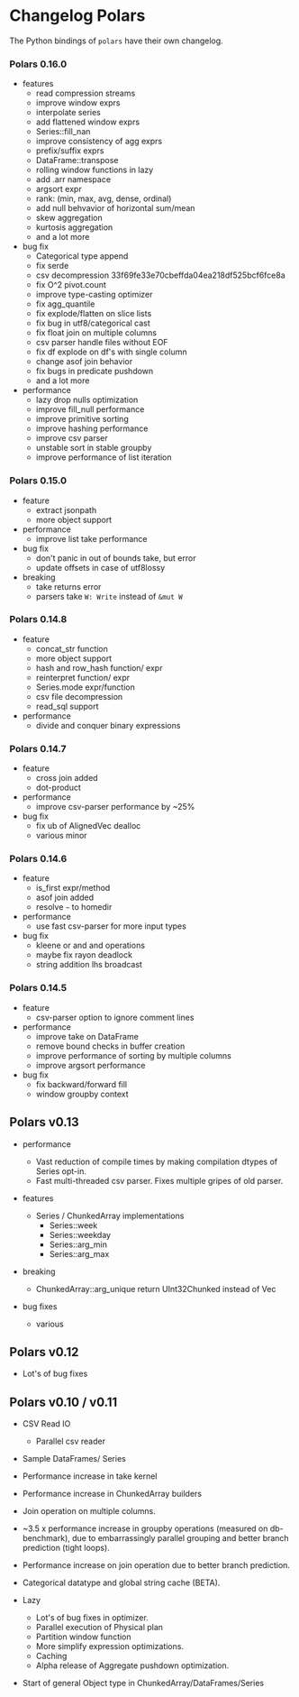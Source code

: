 # Changelog Polars

The Python bindings of `polars` have their own changelog.

### Polars 0.16.0
* features
  - read compression streams
  - improve window exprs
  - interpolate series
  - add flattened window exprs
  - Series::fill_nan
  - improve consistency of agg exprs
  - prefix/suffix exprs
  - DataFrame::transpose
  - rolling window functions in lazy
  - add .arr namespace
  - argsort expr
  - rank: (min, max, avg, dense, ordinal)
  - add null behvavior of horizontal sum/mean
  - skew aggregation
  - kurtosis aggregation
  - and a lot more
* bug fix
  - Categorical type append
  - fix serde
  - csv decompression 33f69fe33e70cbeffda04ea218df525bcf6fce8a
  - fix O^2 pivot.count
  - improve type-casting optimizer
  - fix agg_quantile
  - fix explode/flatten on slice lists
  - fix bug in utf8/categorical cast
  - fix float join on multiple columns
  - csv parser handle files without EOF
  - fix df explode on df's with single column
  - change asof join behavior
  - fix bugs in predicate pushdown
  - and a lot more
* performance
  - lazy drop nulls optimization
  - improve fill_null performance
  - improve primitive sorting
  - improve hashing performance
  - improve csv parser
  - unstable sort in stable groupby
  - improve performance of list iteration

### Polars 0.15.0
* feature
  - extract jsonpath
  - more object support
* performance
  - improve list take performance
* bug fix
  - don't panic in out of bounds take, but error
  - update offsets in case of utf8lossy
* breaking
  - take returns error
  - parsers take `W: Write` instead of `&mut W`

### Polars 0.14.8
* feature
  - concat_str function
  - more object support
  - hash and row_hash function/ expr
  - reinterpret function/ expr
  - Series.mode expr/function
  - csv file decompression
  - read_sql support
* performance
  - divide and conquer binary expressions

### Polars 0.14.7
* feature
  - cross join added
  - dot-product
* performance
  - improve csv-parser performance by ~25%
* bug fix
  - fix ub of AlignedVec dealloc
  - various minor

### Polars 0.14.6
* feature
  - is_first expr/method
  - asof join added
  - resolve `~` to homedir
* performance
  - use fast csv-parser for more input types
* bug fix
  - kleene or and and operations
  - maybe fix rayon deadlock
  - string addition lhs broadcast

### Polars 0.14.5
* feature
  - csv-parser option to ignore comment lines
* performance
  - improve take on DataFrame
  - remove bound checks in buffer creation
  - improve performance of sorting by multiple columns
  - improve argsort performance
* bug fix
  - fix backward/forward fill
  - window groupby context

## Polars v0.13

* performance
  - Vast reduction of compile times by making compilation dtypes of Series opt-in.
  - Fast multi-threaded csv parser. Fixes multiple gripes of old parser.

* features
  - Series / ChunkedArray implementations
    * Series::week
    * Series::weekday
    * Series::arg_min
    * Series::arg_max

* breaking
  - ChunkedArray::arg_unique return UInt32Chunked instead of Vec<u32>

* bug fixes
  - various

## Polars v0.12
* Lot's of bug fixes

## Polars v0.10 / v0.11

* CSV Read IO
    - Parallel csv reader
* Sample DataFrames/ Series
* Performance increase in take kernel
* Performance increase in ChunkedArray builders
* Join operation on multiple columns.
* ~3.5 x performance increase in groupby operations (measured on db-benchmark),
  due to embarrassingly parallel grouping and better branch prediction (tight loops).
* Performance increase on join operation due to better branch prediction.
* Categorical datatype and global string cache (BETA).

* Lazy
    - Lot's of bug fixes in optimizer.
    - Parallel execution of Physical plan
    - Partition window function
    - More simplify expression optimizations.
    - Caching
    - Alpha release of Aggregate pushdown optimization.
* Start of general Object type in ChunkedArray/DataFrames/Series
